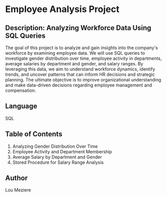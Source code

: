 # Employee Analysis Project


## Description: Analyzing Workforce Data Using SQL Queries

The goal of this project is to analyze and gain insights into the company's workforce by examining employee data. We will use SQL queries to investigate gender distribution over time, employee activity in departments, average salaries by department and gender, and salary ranges. By leveraging this data, we aim to understand workforce dynamics, identify trends, and uncover patterns that can inform HR decisions and strategic planning. The ultimate objective is to improve organizational understanding and make data-driven decisions regarding employee management and compensation.


## Language

SQL


## Table of Contents

1. Analyzing Gender Distribution Over Time
2. Employee Activity and Department Membership
3. Average Salary by Department and Gender
4. Stored Procedure for Salary Range Analysis


## Author

Lou Meziere
